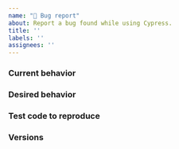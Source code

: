 ```yaml
---
name: "🐛 Bug report"
about: Report a bug found while using Cypress.
title: ''
labels: ''
assignees: ''
---
```


<!-- Use the template below to report a bug. Fill in as much info as possible. As an open source project with a small maintainer team, it may take some time for your issue to be addressed. Please be patient and we will respond as soon as we can. -->

### Current behavior
<!-- A description including screenshots, stack traces, DEBUG logs, etc. See our Troubleshooting Guide: https://on.cypress.io/troubleshooting-->

### Desired behavior
<!-- Remember, we are not familiar with the application you're testing, so please provide a clear description of what should happen. -->

### Test code to reproduce
<!-- Provide test code that we can copy, paste, and run on our machine to see the issue. -->

<!-- You could also provide a repo that we can clone and run. You can fork https://github.com/cypress-io/cypress-test-tiny repo, set up a failing test, then link to your fork. -->

### Versions

<!-- Cypress version, last known working Cypress version (if applicable), Browser and version, Operating System, CI Provider, etc -->
